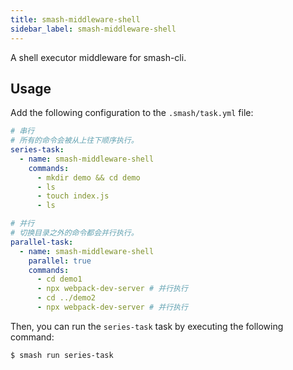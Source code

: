 ```yaml
---
title: smash-middleware-shell
sidebar_label: smash-middleware-shell
---
```


A shell executor middleware for smash-cli.

## Usage

Add the following configuration to the `.smash/task.yml` file:

```yaml
# 串行
# 所有的命令会被从上往下顺序执行。
series-task:
  - name: smash-middleware-shell
    commands:
      - mkdir demo && cd demo
      - ls
      - touch index.js
      - ls

# 并行
# 切换目录之外的命令都会并行执行。
parallel-task:
  - name: smash-middleware-shell
    parallel: true
    commands:
      - cd demo1
      - npx webpack-dev-server # 并行执行
      - cd ../demo2
      - npx webpack-dev-server # 并行执行
```

Then, you can run the `series-task` task by executing the following command:

```bash
$ smash run series-task
```
